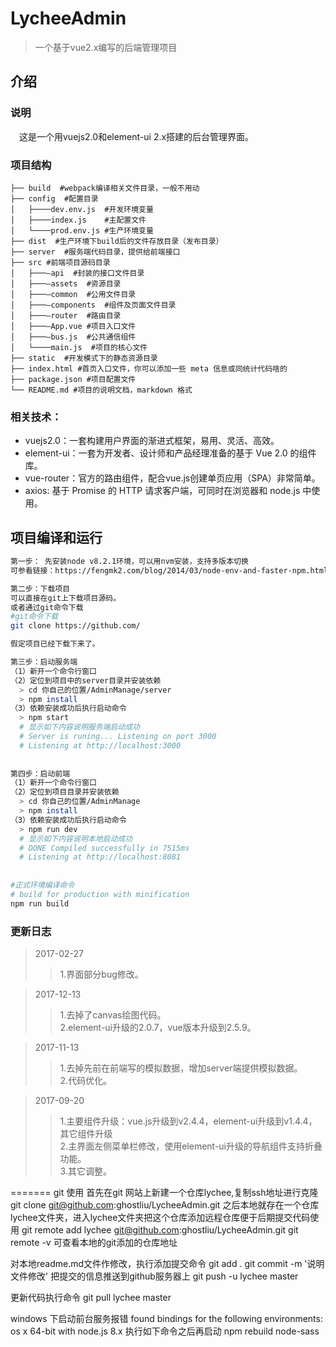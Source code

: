 # LycheeAdmin
> 一个基于vue2.x编写的后端管理项目

## 介绍


### 说明

　这是一个用vuejs2.0和element-ui 2.x搭建的后台管理界面。
    
### 项目结构
```
├── build  #webpack编译相关文件目录，一般不用动 
├── config  #配置目录
│   ├────dev.env.js  #开发环境变量
│   ├────index.js    #主配置文件
│   └────prod.env.js #生产环境变量
├── dist  #生产环境下build后的文件存放目录（发布目录）
├── server  #服务端代码目录，提供给前端接口
├── src #前端项目源码目录
│   ├───—api  #封装的接口文件目录
│   ├───—assets  #资源目录
│   ├───—common  #公用文件目录
│   ├───—components  #组件及页面文件目录
│   ├───—router  #路由目录
│   ├───—App.vue #项目入口文件
│   ├───—bus.js  #公共通信组件
│   └────main.js  #项目的核心文件
├── static  #开发模式下的静态资源目录
├── index.html #首页入口文件，你可以添加一些 meta 信息或同统计代码啥的
├── package.json #项目配置文件
└── README.md #项目的说明文档，markdown 格式
```

### 相关技术：

* vuejs2.0：一套构建用户界面的渐进式框架，易用、灵活、高效。
* element-ui：一套为开发者、设计师和产品经理准备的基于 Vue 2.0 的组件库。
* vue-router：官方的路由组件，配合vue.js创建单页应用（SPA）非常简单。
* axios: 基于 Promise 的 HTTP 请求客户端，可同时在浏览器和 node.js 中使用。

## 项目编译和运行

``` bash
第一步： 先安装node v8.2.1环境，可以用nvm安装，支持多版本切换
可参看链接：https://fengmk2.com/blog/2014/03/node-env-and-faster-npm.html

第二步：下载项目
可以直接在git上下载项目源码。
或者通过git命令下载
#git命令下载
git clone https://github.com/

假定项目已经下载下来了。

第三步：启动服务端
（1）新开一个命令行窗口
（2）定位到项目中的server目录并安装依赖
  > cd 你自己的位置/AdminManage/server
  > npm install
（3）依赖安装成功后执行启动命令
  > npm start 
  # 显示如下内容说明服务端启动成功
  # Server is runing... Listening on port 3000
  # Listening at http://localhost:3000
  
  
第四步：启动前端
（1）新开一个命令行窗口
（2）定位到项目目录并安装依赖
  > cd 你自己的位置/AdminManage
  > npm install
（3）依赖安装成功后执行启动命令
  > npm run dev
  # 显示如下内容说明本地启动成功
  # DONE Compiled successfully in 7515ms
  # Listening at http://localhost:8081
   
   
#正式环境编译命令
# build for production with minification
npm run build

```


### 更新日志
> 2017-02-27
 >> 1.界面部分bug修改。  
 
 > 2017-12-13
 >> 1.去掉了canvas绘图代码。  
 >> 2.element-ui升级的2.0.7，vue版本升级到2.5.9。  
 
 > 2017-11-13
 >> 1.去掉先前在前端写的模拟数据，增加server端提供模拟数据。  
 >> 2.代码优化。  
 
 > 2017-09-20
 >> 1.主要组件升级：vue.js升级到v2.4.4，element-ui升级到v1.4.4，其它组件升级  
 >> 2.主界面左侧菜单栏修改，使用element-ui升级的导航组件支持折叠功能。  
 >> 3.其它调整。




=======
git 使用
首先在git 网站上新建一个仓库lychee,复制ssh地址进行克隆
git clone git@github.com:ghostliu/LycheeAdmin.git
之后本地就存在一个仓库lychee文件夹，进入lychee文件夹把这个仓库添加远程仓库便于后期提交代码使用
git remote add lychee git@github.com:ghostliu/LycheeAdmin.git
git remote -v 可查看本地的git添加的仓库地址

对本地readme.md文件作修改，执行添加提交命令
git add .
git commit -m '说明文件修改'
把提交的信息推送到github服务器上
git push -u  lychee master 

更新代码执行命令
git pull lychee master

windows 下启动前台服务报错
found bindings for the following environments: os x 64-bit with node.js 8.x
执行如下命令之后再启动
npm rebuild node-sass 
